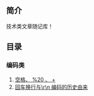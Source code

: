 ## 简介

技术类文章随记库！

## 目录

### 编码类

1. [空格、 %20 、 +](./encode/空格编码的兼容性.md)
2. [回车换行与\r\n 编码的历史由来]()


